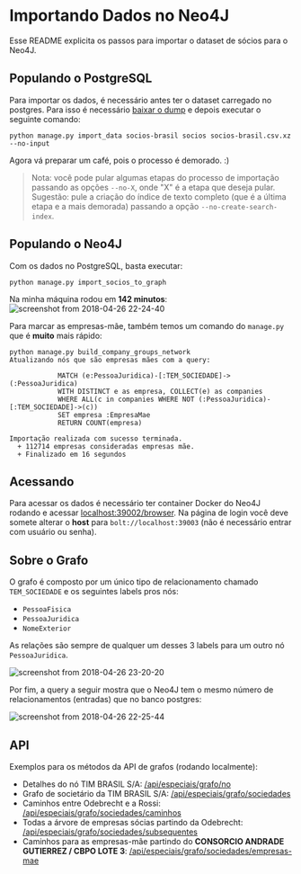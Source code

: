 # Importando Dados no Neo4J

Esse README explicita os passos para importar o dataset de sócios para o Neo4J.


## Populando o PostgreSQL

Para importar os dados, é necessário antes ter o dataset carregado no postgres.
Para isso é necessário [baixar o dump](https://brasil.io/dataset/socios-brasil)
e depois executar o seguinte comando:

```
python manage.py import_data socios-brasil socios socios-brasil.csv.xz --no-input
```

Agora vá preparar um café, pois o processo é demorado. :)

> Nota: você pode pular algumas etapas do processo de importação passando as
> opções `--no-X`, onde "X" é a etapa que deseja pular. Sugestão: pule a
> criação do índice de texto completo (que é a última etapa e a mais demorada)
> passando a opção `--no-create-search-index`.


## Populando o Neo4J

Com os dados no PostgreSQL, basta executar:

```
python manage.py import_socios_to_graph
```

Na minha máquina rodou em **142 minutos**:
![screenshot from 2018-04-26 22-24-40](https://user-images.githubusercontent.com/238223/39340934-426abae0-49a7-11e8-893c-bb1355626526.png)

Para marcar as empresas-mãe, também temos um comando do `manage.py` que é
**muito** mais rápido:

```
python manage.py build_company_groups_network
Atualizando nós que são empresas mães com a query:

            MATCH (e:PessoaJuridica)-[:TEM_SOCIEDADE]->(:PessoaJuridica)
            WITH DISTINCT e as empresa, COLLECT(e) as companies
            WHERE ALL(c in companies WHERE NOT (:PessoaJuridica)-[:TEM_SOCIEDADE]->(c))
            SET empresa :EmpresaMae
            RETURN COUNT(empresa)

Importação realizada com sucesso terminada.
  + 112714 empresas consideradas empresas mãe.
  + Finalizado em 16 segundos
```


## Acessando

Para acessar os dados é necessário ter container Docker do Neo4J rodando e
acessar [localhost:39002/browser](http://localhost:39002/browser/). Na página
de login você deve somete alterar o **host** para `bolt://localhost:39003` (não
é necessário entrar com usuário ou senha).


## Sobre o Grafo

O grafo é composto por um único tipo de relacionamento chamado `TEM_SOCIEDADE`
e os seguintes labels pros nós:
- `PessoaFisica`
- `PessoaJuridica`
- `NomeExterior`

As relações são sempre de qualquer um desses 3 labels para um outro nó
`PessoaJuridica`.

![screenshot from 2018-04-26 23-20-20](https://user-images.githubusercontent.com/238223/39341207-6f0d8ca2-49a8-11e8-9a3d-3949010f1dc8.png)

Por fim, a query a seguir mostra que o Neo4J tem o mesmo número de
relacionamentos (entradas) que no banco postgres:

![screenshot from 2018-04-26 22-25-44](https://user-images.githubusercontent.com/238223/39341218-76e848fe-49a8-11e8-8242-00db6f8ebc63.png)


## API

Exemplos para os métodos da API de grafos (rodando localmente):

- Detalhes do nó TIM BRASIL S/A:
  [/api/especiais/grafo/no](http://localhost:8000/api/especiais/grafo/no?tipo=1&identificador=04214266000198)
- Grafo de societário da TIM BRASIL S/A:
  [/api/especiais/grafo/sociedades](http://localhost:8000/api/especiais/grafo/sociedades?tipo=1&identificador=04214266000198)
- Caminhos entre Odebrecht e a Rossi:
  [/api/especiais/grafo/sociedades/caminhos](http://localhost:8000/api/especiais/grafo/sociedades/caminhos?tipo1=1&identificador1=15102288000182&tipo2=1&identificador2=61065751000180)
- Todas a árvore de empresas sócias partindo da Odebrecht:
  [/api/especiais/grafo/sociedades/subsequentes](http://localhost:8000/api/especiais/grafo/sociedades/subsequentes?identificador=15102288000182)
- Caminhos para as empresas-mãe partindo do
  **CONSORCIO ANDRADE GUTIERREZ / CBPO LOTE 3**:
  [/api/especiais/grafo/sociedades/empresas-mae](http://localhost:8000/api/especiais/grafo/sociedades/empresas-mae?identificador=02447044000190)
